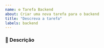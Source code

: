 ```yaml
---
name: ⚙️ Tarefa Backend
about: Criar uma nova tarefa para o backend
title: "Descreva a tarefa"
labels: backend
---
```


### 🎯 Descrição
